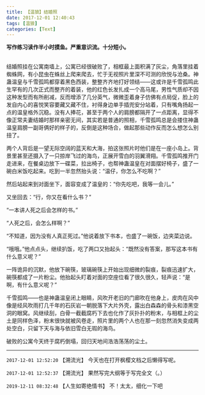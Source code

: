 ```yaml
---
title: 【温狼】结婚照
date: 2017-12-01 12:40:43
tags: [温狼]
categories: [Text]
---
```


<p dir="ltr"  ><b>写作练习读作半小时摸鱼。严重意识流。十分短小。</b><br /><br /></p> 
<p dir="ltr"  >结婚照挂在公寓南墙上，公寓已经很破败了，相框最上面积满了灰尘，角落里挂着蜘蛛网，有小昆虫在蛛丝上爬来爬去，忙于无视照片里深不可测的欣悦与沧桑。神蛊温皇与千雪孤鸣都穿着黑色西装，整整齐齐地打好领结——这或许是千雪孤鸣此生罕有的几次正式而整齐的着装，他的红色长发扎成一个高马尾，男性气质却不因这种发型而有所削减，反而增添了几分英气，微微歪着身子仿佛有点局促，脸上的发自内心的喜悦笑容要藏又藏不住，衬得身边单手插兜安分站着，只有嘴角扬起一点的温皇格外沉稳。没有人捧花，甚至于两个人的肩膀都隔开了一点距离，显得不像正常夫妻结婚时那样亲密无间，其实若是普通的照相，千雪孤鸣总是会搂住神蛊温皇肩膀一副哥俩好的样子的，反倒是这种场合，做起那些动作反而怎么想怎么别扭了。</p> 
<p dir="ltr"  >两个人背后是一望无际空阔的蓝天和大海，拍这张照片时他们是在一座小岛上。背景里甚至还摄入了一只掠岸飞过的海鸟，正展开雪白的羽翼滑翔。千雪孤鸣推开门走进来，在餐桌边放下一碟菜，拉出椅子，也帮神蛊温皇在对面摆好椅子，盛了一碗白米饭吃起来。吃到一半忽然抬头说：“温仔，你怎么不吃啊？”</p> 
<p dir="ltr"  >然后站起来到对面坐下，面容变成了温皇的：“你先吃吧，我等一会儿。”</p> 
<p dir="ltr"  >又坐回去：“行，你又在看什么书？”</p> 
<p dir="ltr"  >“一本讲人死之后会怎样的书。”</p> 
<p dir="ltr"  >“人死之后，会怎么样啊？”</p> 
<p dir="ltr"  >“不知道，因为没有人真正死过。”他说着放下书本，也盛了一碗饭，边夹菜边说。</p> 
<p dir="ltr"  >“哦哦。”他点点头，继续扒饭，吃了两口又抬起头：“既然没有答案，那写这本书有什么意义呢？”</p> 
<p dir="ltr"  >一阵诡异的沉默，他放下碗筷，玻璃碗筷上开始出现细微的裂痕，裂痕迅速扩大，碗筷都成了一片粉尘。他抬起头盯着对面的空座位看了很久很久，轻声说：“是啊，有什么意义呢？”</p> 
<p dir="ltr"  >千雪孤鸣——也是神蛊温皇闭上眼睛，风吹开老旧的门廊吹在他身上，皮肉在风中像是经风吹雨打几千年的石灰岩一朝脱落下大片外壳，露出白森森的骨头和漆黑空洞的眼窝。风继续刮，白骨一截截腐朽下去也化作了灰扑扑的粉末，与相框上的尘土是同样色泽，粉末很快就被风卷走，照片里的两个人也在那一刻忽然消失变成两处空白，只留下天与海与依旧雪白无瑕的海鸟。</p> 
<p dir="ltr"  >破败的公寓今天终于腐朽倒塌，回归天地间浩浩荡荡的尘土。<br /></p>

<!-- more -->

---

`2017-12-01 12:52:20` 【溯流光】 今天也在打开枫樱文档之后懒得写呢。

`2017-12-01 12:52:37` 【溯流光】 果然写完大纲等于写完全文（。）

`2019-12-11 08:32:48` 【人生如寄绝情书】 不！太太，细化一下吧
